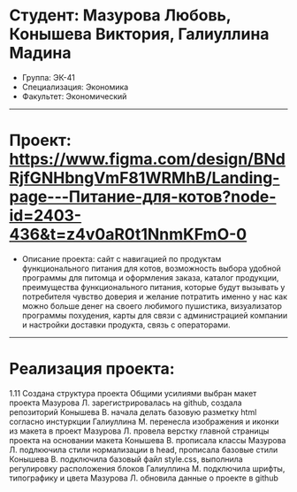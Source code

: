 # Студент: Мазурова Любовь, Конышева Виктория, Галиуллина Мадина
- Группа: ЭК-41
- Специализация: Экономика
- Факультет: Экономический
---
# Проект: https://www.figma.com/design/BNdRjfGNHbngVmF81WRMhB/Landing-page---Питание-для-котов?node-id=2403-436&t=z4v0aR0t1NnmKFmO-0
- Описание проекта: сайт с навигацией по продуктам функционального питания для котов, возможность выбора удобной программы для питомца и оформления заказа, каталог продукции, преимущества функционального питания, которые будут вызывать у потребителя чувство доверия и желание потратить именно у нас как можно больше денег на своего любимого пушистика, визуализатор программы похудения, карты для связи с администрацией компании и настройки доставки продукта, связь с операторами.
---
# Реализация проекта:
1.11 Создана структура проекта 
Общими усилиями выбран макет проекта
Мазурова Л. зарегистрировалась на github, создала репозиторий
Конышева В. начала делать базовую разметку html согласно инстуркции 
Галиуллина М. перенесла изображения и иконки из макета в проект
Мазурова Л. провела верстку главной страницы проекта на основании макета
Конышева В. прописала классы
Мазурова Л. подлкючила стили нормализации в head, прописала базовые стили
Конышева В. подключила базовый файл style.css, выполнила регулировку расположения блоков
Галиуллина М. подключила шрифты, типографику и цвета
Мазурова Л. обновила данные о проекте в github
